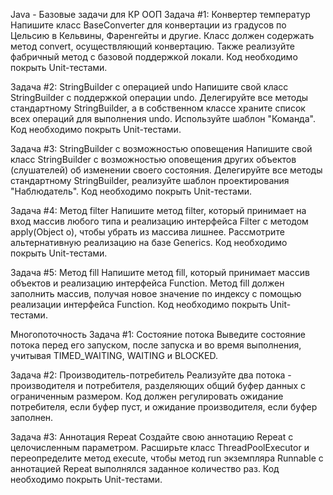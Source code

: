 Java - Базовые задачи для КР
ООП
Задача #1: Конвертер температур
Напишите класс BaseConverter для конвертации из градусов по Цельсию в Кельвины, Фаренгейты и другие. Класс должен содержать метод convert, осуществляющий конвертацию. Также реализуйте фабричный метод с базовой поддержкой локали. Код необходимо покрыть Unit-тестами.

Задача #2: StringBuilder с операцией undo
Напишите свой класс StringBuilder с поддержкой операции undo. Делегируйте все методы стандартному StringBuilder, а в собственном классе храните список всех операций для выполнения undo. Используйте шаблон "Команда". Код необходимо покрыть Unit-тестами.

Задача #3: StringBuilder с возможностью оповещения
Напишите свой класс StringBuilder с возможностью оповещения других объектов (слушателей) об изменении своего состояния. Делегируйте все методы стандартному StringBuilder, реализуйте шаблон проектирования "Наблюдатель". Код необходимо покрыть Unit-тестами.

Задача #4: Метод filter
Напишите метод filter, который принимает на вход массив любого типа и реализацию интерфейса Filter с методом apply(Object o), чтобы убрать из массива лишнее. Рассмотрите альтернативную реализацию на базе Generics. Код необходимо покрыть Unit-тестами.

Задача #5: Метод fill
Напишите метод fill, который принимает массив объектов и реализацию интерфейса Function. Метод fill должен заполнить массив, получая новое значение по индексу с помощью реализации интерфейса Function. Код необходимо покрыть Unit-тестами.

Многопоточность
Задача #1: Состояние потока
Выведите состояние потока перед его запуском, после запуска и во время выполнения, учитывая TIMED_WAITING, WAITING и BLOCKED.

Задача #2: Производитель-потребитель
Реализуйте два потока - производителя и потребителя, разделяющих общий буфер данных с ограниченным размером. Код должен регулировать ожидание потребителя, если буфер пуст, и ожидание производителя, если буфер заполнен.

Задача #3: Аннотация Repeat
Создайте свою аннотацию Repeat с целочисленным параметром. Расширьте класс ThreadPoolExecutor и переопределите метод execute, чтобы метод run экземпляра Runnable с аннотацией Repeat выполнялся заданное количество раз. Код необходимо покрыть Unit-тестами.
